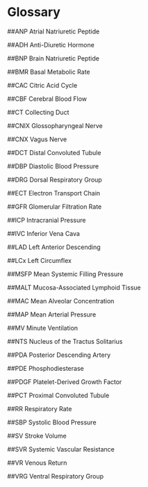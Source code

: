 # Glossary



##ANP
Atrial Natriuretic Peptide

##ADH
Anti-Diuretic Hormone

##BNP
Brain Natriuretic Peptide

##BMR
Basal Metabolic Rate

##CAC
Citric Acid Cycle

##CBF
Cerebral Blood Flow

##CT
Collecting Duct

##CNIX
Glossopharyngeal Nerve

##CNX
Vagus Nerve

##DCT
Distal Convoluted Tubule

##DBP
Diastolic Blood Pressure

##DRG
Dorsal Respiratory Group

##ECT
Electron Transport Chain

##GFR
Glomerular Filtration Rate

##ICP
Intracranial Pressure

##IVC
Inferior Vena Cava

##LAD
Left Anterior Descending

##LCx
Left Circumflex

##MSFP
Mean Systemic Filling Pressure

##MALT
Mucosa-Associated Lymphoid Tissue

##MAC
Mean Alveolar Concentration

##MAP
Mean Arterial Pressure

##MV
Minute Ventilation

##NTS
Nucleus of the Tractus Solitarius

##PDA
Posterior Descending Artery

##PDE
Phosphodiesterase

##PDGF
Platelet-Derived Growth Factor

##PCT
Proximal Convoluted Tubule

##RR
Respiratory Rate

##SBP
Systolic Blood Pressure

##SV
Stroke Volume

##SVR
Systemic Vascular Resistance

##VR
Venous Return

##VRG
Ventral Respiratory Group

